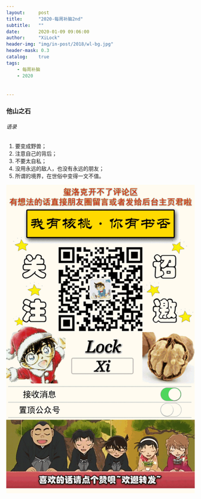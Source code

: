```yaml
---
layout:     post
title:      "2020-每周补脑2nd"
subtitle:   ""
date:       2020-01-09 09:06:00
author:     "XiLock"
header-img: "img/in-post/2018/wl-bg.jpg"
header-mask: 0.3
catalog:    true
tags:
    - 每周补脑
    - 2020


---
```


### 他山之石
###### 语录
1. 要变成野兽；
1. 注意自己的背后；
1. 不要太自私；
1. 没用永远的敌人，也没有永远的朋友；
1. 所谓的境界，在世俗中变得一文不值。


![](/img/wc-tail.GIF)
